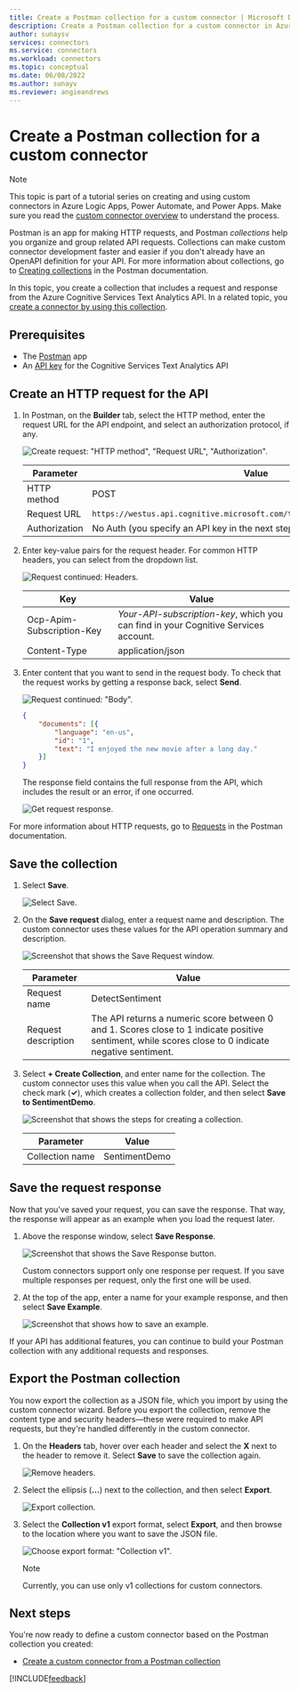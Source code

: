```yaml
---
title: Create a Postman collection for a custom connector | Microsoft Docs
description: Create a Postman collection for a custom connector in Azure Logic Apps, Power Automate, and Power Apps.
author: sunaysv
services: connectors
ms.service: connectors
ms.workload: connectors
ms.topic: conceptual
ms.date: 06/08/2022
ms.author: sunayv
ms.reviewer: angieandrews
---
```


# Create a Postman collection for a custom connector

> [!Note]
> This topic is part of a tutorial series on creating and using custom connectors in Azure Logic Apps, Power Automate, and Power Apps. Make sure you read the [custom connector overview](index.md) to understand the process.

Postman is an app for making HTTP requests, and Postman *collections* help you organize and group related API requests. Collections can make custom connector development faster and easier if you don't already have an OpenAPI definition for your API. For more information about collections, go to [Creating collections](https://www.getpostman.com/docs/postman/collections/creating_collections) in the Postman documentation. 

In this topic, you create a collection that includes a request and response from the Azure Cognitive Services Text Analytics API. In a related topic, you [create a connector by using this collection](define-postman-collection.md). 

## Prerequisites

* The [Postman](https://www.getpostman.com/apps) app
* An [API key](index.md#get-an-api-key) for the Cognitive Services Text Analytics API

## Create an HTTP request for the API

1. In Postman, on the **Builder** tab, select the HTTP method, enter the request URL for the API endpoint, and select an authorization protocol, if any.

   ![Create request: "HTTP method", "Request URL", "Authorization".](./media/create-postman-collection/01-create-api-http-request.png)


   | Parameter     | Value    |
   |---------------|----------------|
   |  HTTP method  |    POST    |
   |  Request URL  | `https://westus.api.cognitive.microsoft.com/text/analytics/v2.0/sentiment` |
   | Authorization|  No Auth (you specify an API key in the next step) |

1. Enter key-value pairs for the request header. For common HTTP headers, you can select from the dropdown list.

   ![Request continued: Headers.](./media/create-postman-collection/03-create-api-http-request-header.png)


   | Key   | Value                                               |
   |-------|----------|
   | Ocp-Apim-Subscription-Key | *Your-API-subscription-key*, which you can find in your Cognitive Services account.
   | Content-Type | application/json |
  
3. Enter content that you want to send in the request body. To check that the request works by getting a response back, select **Send**.

   ![Request continued: "Body".](./media/create-postman-collection/04-create-api-http-request-body.png)

    ```JSON
    {
        "documents": [{
            "language": "en-us",
            "id": "1", 
            "text": "I enjoyed the new movie after a long day."
        }]
    }
    ```

   The response field contains the full response from the API, which includes the result or an error, if one occurred.

   ![Get request response.](./media/create-postman-collection/05-create-api-http-request-response.png)

For more information about HTTP requests, go to [Requests](https://www.getpostman.com/docs/postman/sending_api_requests/requests) in the Postman documentation.

## Save the collection

1. Select **Save**. 

   ![Select Save.](./media/create-postman-collection/06a-save-request.png)

2. On the **Save request** dialog, enter a request name and description. The custom connector uses these values for the API operation summary and description.

   ![Screenshot that shows the Save Request window.](./media/create-postman-collection/06b-save-request.png)

   | Parameter | Value | 
   | --------- | --------------- | 
   | Request name | DetectSentiment | 
   | Request description | The API returns a numeric score between 0 and 1. Scores close to 1 indicate positive sentiment, while scores close to 0 indicate negative sentiment. |


3. Select **+ Create Collection**, and enter name for the collection. The custom connector uses this value when you call the API. Select the check mark (**&#x2713;**), which creates a collection folder, and then select **Save to SentimentDemo**.

   ![Screenshot that shows the steps for creating a collection.](./media/create-postman-collection/06c-save-request.png)

   | Parameter | Value | 
   | --------- | --------------- | 
   | Collection name | SentimentDemo | 


## Save the request response

Now that you've saved your request, you can save the response. That way, the response will appear as an example when you load the request later.

1. Above the response window, select **Save Response**. 

   ![Screenshot that shows the Save Response button.](./media/create-postman-collection/07a-create-api-http-request-save-response.png)

   Custom connectors support only one response per request. If you save multiple responses per request, only the first one will be used.

2. At the top of the app, enter a name for your example response, and then select **Save Example**.

   ![Screenshot that shows how to save an example.](./media/create-postman-collection/07b-create-api-http-request-save-response.png)

If your API has additional features, you can<!--note from editor: Edit okay? "You would" doesn't say at which point in time this step should happen.--> continue to build your Postman collection with any additional requests and responses.

## Export the Postman collection

You now export the collection as a JSON file, which you import by using the custom connector wizard. Before you export the collection, remove the content type and security headers&mdash;these were required to make API requests, but they're handled differently in the custom connector. 

1. On the **Headers** tab, hover over each header and select the **X** next to the header to remove it. Select **Save** to save the collection again.

   ![Remove headers.](./media/create-postman-collection/remove-headers.png)

2. Select the ellipsis (**&hellip;**) next to the collection, and then select **Export**.

   ![Export collection.](./media/create-postman-collection/08-export-http-request.png)

3. Select the **Collection v1** export format, select **Export**, and then browse to the location where you want to save the JSON file.

   ![Choose export format: "Collection v1".](./media/create-postman-collection/09-export-format.png)

   > [!Note]
   > Currently, you can use only v1 collections for custom connectors.

## Next steps

You're now ready to define a custom connector based on the Postman collection you created:

* [Create a custom connector from a Postman collection](define-postman-collection.md)

[!INCLUDE[feedback](../includes/feedback.md)]
